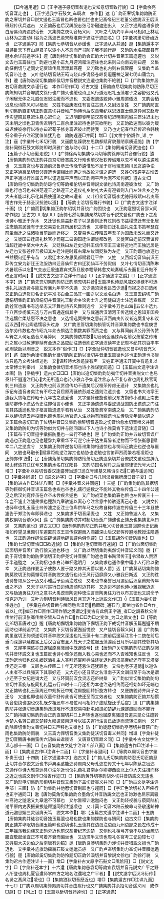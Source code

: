 <!-- { "loadSidebar": true } -->
　　【□今通用遭】□【正字通子感切音昝逺也又知意切音致行貌】□【字彚余亮切音漾走也】【正字通我字石鼔文车既攻　亦作】遮【广韵正奢切集韵韵防正韵之奢切并音□説文遏也玉篇冒也断也要也拦也史记髙帝纪三老董公遮説汉王后汉班超传伏兵遮击　又正韵蔽也后汉舆服志张弓带鞬遮迾出入　又正字通周遮语多貌白居易诗周遮説话长　又集韵之夜切音柘义同　又叶之弋切灼平声司马相如上林赋山林为之震动川谷为之荡波巴渝宋蔡淮南于遮注于遮曲名】□【字彚初里切音齿近也　正字通譌字】防【集韵七恭切音从歩缓也　正字通从从并通】遯【集韵遁本字易遯卦天下有山遯君子以逺小人不恶而严书防子我不顾行遯　又韵防水名夜郎县有遯水余详前遁字注】遰【唐韵特计切集韵韵会正韵大计切并音第玉篇迢遰也　又説文去也玉篇往也广韵避也夏小正九月遰鸿雁注遰往也北来则曰向南去则曰遰　又集韵征例切与逝同史记贾谊传鳯漂漂其髙遰　又刀鞞也礼内则右佩管遰　又集韵当盖切音带连也　又叶他结切音贴王筠诗烧山多诡怪苍岭复迢遰神芝曜七明山蒲含九节】遱【唐韵洛侯切集韵郎侯切并音楼説文连遱也集韵不絶貌】□【广韵集韵并居右切音救説文恭谨行也　本作□俗作□】迟古文邌【唐韵直尼切集韵韵防陈尼切正韵陈知切并音墀説文徐行也广韵乆也缓也诗卫风行道迟迟礼玉藻君子之容舒迟又孔子闲居无体之礼威仪迟迟注缓而不迫也　又委迟逈逺貌诗小雅周道倭迟　又韵会栖迟息也诗陈风可以栖迟　又姓书盘庚迟任有言注古贤人又尉迟复姓　又广韵韵防直利切集韵直吏切正韵直意切并音稚广韵待也后汉章帝纪朕思迟直士侧席异闻又赵壹传实望昭其悬迟注悬心迟仰之　又迟明即黎明前汉髙帝纪迟明围宛城三匝注迟未也天未明之顷也卫青传迟明行二百余里注迟待也待天欲明也　又正韵欲速而以彼为缓曰迟使彼徐行以待亦曰迟荀子修身篇迟彼止而待我　又乃也史记春申君传迟令韩魏归帝重于齐注迟犹值值犹乃也　韵防遅遟□并同】増□【文凿字俗譌作详字注】遳【字彚补七禾切行貌　又遳脆急躁貌左思魏都赋宵貌蕞陋禀质遳脆】防【字彚补同御石鼔文即防即时风雅广逸与防小异】十二□【集韵罔甫切音武迹也】□【玉篇子小切音勦走貌】□【广韵徐两切集韵似两切等韵徐养切并音像行貌】遴【唐韵集韵韵防正韵并良刃切音吝説文行难也前汉杜钦传诚难以忽不可以遴注遴难也　又玉篇贪也与吝通前汉鲁恭王传晚节遴惟恐不足于财地理志颍川民贪遴争讼　又正字通离呈切音邻谨选也谓相比而选之也故抡才谓之遴选　又姓○按遴字古惟去声正字通以行难属去声以谨选属平声而以正韵阙平声为泥不知何据】遵古文□【唐韵将伦切集韵韵防踪伦切等韵祖伦切并音嶟説文循也诗周南遵彼汝坟　又广韵率也行也习也书洪范遵王之路遵王之道仪礼乡射礼大夫有遵者则入门左注言乡之为大夫者能以礼乐化其民使遵法之故曰遵者　又叶徂全切音牋李尤徳阳殿赋曰若炎唐稽古作先于赫圣汉抗徳以遵】【等韵士洽切音煠行书貌】□【广韵古文逺字注详十画】绕【广韵而切集韵正韵尔绍切并音绕广韵围绕也　又正韵寔照切音邵义同　亦作绕】迁古文□□拪□□【唐韵七然切集韵亲然切并音千説文登也广韵去下之髙也诗小雅迁于乔木　又迁徙也易益卦君子以见善则迁有过则改书益稷懋迁有无化居注懋勉其民徙有于无交易变化其所居积之货也　又移物曰迁礼曲礼先生书策琴瑟在前坐而迁之注诸物当前跪而迁移之　又变易也左传昭五年吾子为国政未改礼而又迁之　又徙国曰迁周礼秋官小司寇二曰询国迁注谓徙都改邑　又徙官曰迁前汉贾谊传谊超迁嵗中至大中大夫　又贬秩曰左迁史记韩王信传项王王诸将近地而王独远居是左迁也又张苍传吾极知其左迁注是时尊右卑左故谓贬秩为左迁　又正韵谪也放逐也书益稷何迁乎有苗　又君迁木名左思吴都赋君迁平仲　又姓　又西烟切音仙前汉王莽传立安为新迁王注服防曰迁音仙师古曰迁犹仙耳不劳假借　又叶七情切音清陈琳大暑赋乐以忘气变志迁爰速嘉宾式燕且殷李翺祭韩愈文疏奏辄斥去而复迁升黜不改正言时闻】【説文古文迩字注详十四画】□【正字通遄字之譌】□【正字通遛本字】选【广韵先兖切集韵韵防正韵须兖切并音玉篇择也诗邶风威仪棣棣不可选也礼礼运选贤与能左传襄九年举不失选　又少选须臾也吕览少选而视之亦曰选闲　又正韵白选货贝名史记平准书白金三品其一圜之以文龙名白选　又玉篇去绢切广韵思绢切集韵正韵须绢切并音潠礼王制命乡论秀士升之司徒曰选士注选宣练反　又正韵铨官也唐书有选举志又环舞也诗齐风舞则选兮　又字彚补万也山海五亿十选九千八百歩杨慎云选与万古音通遂借其字　又与巽通后汉清河王传选懦之恩知非国典注选懦仁柔慈惠不决之意也　又选懦选耎畏怯之意前汉西南夷传议者选耎复守和议后汉西传公卿选懦容头过身　又广韵思管切集韵损管切并音算集韵数也书盘庚世选尔劳传数也左传昭九年弗去惧选注惧数其罪而责之也　又与算同前汉公孙贺传赞斗筲之人何足选音义与算同　又集韵韵防并数切音刷金选铢两名前汉萧望之传甫刑之属小过赦薄罪赎有金选之品应劭注选音刷正字通汉读率史记周本纪其罚百率率如刷故劭以刷音之　説文本作俗作□】□【字彚耻仲切音铳逸也又昌中切音充义同】遹【唐韵余律切集韵允律切韵防正韵以律切并音聿玉篇循也述也正韵薄也书康诰只遹乃文考注绍述也　又语辞诗大雅遹骏有声　又姓正字通宋开寳中有遹复以太常博士判秦州　又集韵食律切音术邪也诗小雅谋犹囘遹】□【玉篇古文遗字注详本画】防【俗橇字】遗古文□□□【唐韵以追切集韵韵防夷佳切并音夷説文亡也易泰卦不遐遗注用心大无所遗弃也诗小雅弃予如遗注言忘去不复存省也周礼秋官司刺三曰遗忘　又正韵失也前汉贾谊传功不遗矣后汉桓荣传虑无遗计　又集韵余也礼乐记有遗音者矣注有不尽之音屈原离骚依彭咸之遗则注遗余也　又留也书大诰寜王遗我大寳龟左传昭十九年古之遗爱也　又字彚补便旋也前汉东方朔传小遗殿上南史谢防卿传小遗沾令史注即俗言小便也　又正字通遗遗与委蛇通战国防出遗遗之门注言其路逶迆也管子枢言篇遗遗乎若有从治　又姓鲁费宰南遗之后　又广韵集韵韵防并以醉切遗去声投赠也餽也周礼地官遗人注以物有所餽遗也左传隐元年请以遗之　又玉篇余恚切正韵于位切并音□又集韵徐醉切音遂盈之切音怡愈水切音唯义并同　又集韵韵防旬为切等韵似为切并与随同谦以下人也诗小雅莫肯下遗注遗音随】□【玉篇布千切音邉字彚振防墨也一曰行不絶也】遻【广韵集韵正韵并五故切音误广韵遇也正韵逢也见也楚辞九章重华不可遻兮庄子达生篇醉者遻物而不慴张衡思赋幸二八之遻虞兮　又集韵正韵并逆各切音谔集韵相遇惊也与愕同正韵迕也逆也与噩同　又触也马融长赋牚距劫遻注牚拄也劫胁也遻触也言笛声烈而繁若相凌距也　正韵亦作迕】辽【唐韵落萧切集韵韵防怜萧切正韵连条切并音僚説文逺也楚辞九叹山修逺其辽辽兮又集韵水名在辽阳县　又韵防国名契丹之后至耶律徳光号大辽】増□【字彚补以每切音委汉逢盛碑当遂□迆立号建基又韩诗引石□迆与逶迆同】□【字彚补同逪】□【説文适字】□【字彚补□与几同汉费鳯碑庻□昔子夏】□【集韵进古作□注详八画】□【字彚补音义并同遴】十三遽【广韵集韵韵防其据切等韵巨御切并音讵玉篇急也疾也卒也礼儒行遽数之不能终其物左传僖二十四年公遽见之后汉刘寛传虽在仓卒未尝疾言遽色　又广韵战栗也集韵窘也惧也左传襄三十一年岂不遽止注遽畏惧也楚辞九章骇遽以离心兮注言意中惊骇逐离己心也　又説文传也驿车也礼玉藻士曰传遽之臣注士位卑供车马之役故自称传遽左传僖三十三年且使遽告于郑注传车即驿递也　又集韵求于切音渠麦也　又姓　又正韵鲁遽人名　又集韵权俱切音劬义同】遾【广韵集韵韵防并时制切音逝广韵逮也正韵及也集韵北燕曰遾　又集韵逺也】避古文□□【唐韵集韵韵防正韵并毗义切音鼻玉篇回避也史记蔺相如传望见亷颇引车避匿前汉王吉传叙避而入商雒深山后汉郅恽传避地教授注隐遁也　又正韵通作辟论语辟世辟地辟言辟色俱作辟】□【玉篇胡外切音防匝也】□【集韵七渐切音憸□□欲近貌】□【集韵时艳切音赡行速貌】□【广韵似面切集韵延面切并音羡广韵行貌又遮也移也　又广韵以然切集韵夷然切并音延义同】邀【广韵于宵切集韵韵防伊消切正韵伊尧切并音腰广韵遮也晋书陶濳传王令潜故人赍酒于半道邀之　又正韵招也李白诗举杯邀明月　又集韵求也通作徼中庸小人行险以徼幸　又正韵通作要孟子使数人要于路又修其天爵以要人爵】迈【广韵莫话切集韵韵防莫败切正韵莫懈切并音防説文逺行也诗王风行迈靡靡又小雅我日斯迈　又正韵徃也诗鲁颂从公于迈又小雅后予迈焉注过也　又老也书秦誓日月逾迈后汉皇甫规传年齿之不迈　又天子以时巡行曰迈诗周颂时迈其邦　又迈迈不顾也诗小雅视我迈迈　又与劢通勇往力行之意书大禹谟臯陶迈种徳注言臯陶勇往力行以布其徳也又説命予惟克迈乃训　又叶力制切音利诗唐风日月其迈叶上逝説文作□】【玉篇为委切音伟姓也】【字彚在各切音凿与凿同巵言汉司杨厥碑通石门即凿也省作□今作者以辶代如匹作□匣作□陋作陋之类谓之变古有此例正字通者□之譌春秋公羊传凿行前汉张骞传凿空皆从□古作□作□□为□之变体为□之譌文也】□【等韵徒郎切音唐过也】邂【唐韵胡懈切集韵韵防下懈切正韵下戒切并音解玉篇邂逅不期而防也详前逅字注　又集韵下买切音蟹邂逅悦貌　又户佳切音鞵义同】邃【广韵集韵虽遂切正韵须遂切并音粹説文深逺也礼玉藻十有二旒前后邃延注言十二旒在前后垂而深邃以延覆冕上后汉百官志圣人处天子之位服玉藻邃延日月所以副其徳彰其功也　又屋宇深逺亦曰邃屈原离骚闺中既邃逺兮】还【唐韵户关切集韵韵防正韵胡阕切并音环説文复也玉篇反也诗小雅尔还而入我心易也还而不入否难知也注反也　又正韵退也归也仪礼郷饮酒礼主人答拜还賔拜辱注还犹退也前汉髙帝纪还守丰又灌婴传还定三秦　又顾也左传昭二十年无所还忌注还犹顾也　又偿也老子道徳以道佐人主者不以兵强天下其事好还　又大还小还日至之名淮南子天文训日至于鸟次是谓小还至于女纪是谓大还　又与环同前汉食货志还庐树桑　又广韵似宣切集韵韵防旬宣切并音旋与旋同礼礼运五行四时十二月还相为本也注迭相终而还相始如环无端也　又正韵转也礼玉藻周还中规折还中矩注周旋圎转折旋方转也　又便防貌诗齐风子之还兮　又速也即也前汉董仲舒传此皆可使还至而立效者也　又集韵韵防正韵并胡惯切音患绕也围也仪礼既夕祖还车不易位司马相如子虚赋旋还乎后宫】邅【广韵集韵韵防并张连切音旃集韵迍邅难行不进貌易屯卦屯如邅如楚辞九谏蹇邅回而不能行　又广韵持碾切集韵韵会正韵直碾切并□上声转也逐也屈原离骚邅吾道夫昆仑注邅转也楚人名转曰邅又楚辞九叹邅彼南道兮以征夫宵行注言已放逐而流转江南也　又广韵除善切集韵文善切并□去声移也又循也】防【广韵徒厯切集韵亭厯切并音荻广韵雨也集韵防防雨貌　又玉篇力罪切音类又集韵徒沃切音毒义并同】増邆【字彚补徒登切音腾唐书南蛮传六诏四曰邆赕诏　又唐亘切音蹬义同】□【字彚补古文忧字注详心部十一画】□【五音集韵古文徙字注详彳部八画】□【集韵遗古作□注详十二画】□【集韵遗古作□注详十二画】□【字彚补与遨同】□【等韵以周切音由字彚补贵玉也】十四防【正字通遴本字】迩古文【广韵儿氏切集韵韵防忍氏切正韵忍止切并音尔説文近也书舜典柔逺能迩诗周南父母孔迩左传文十七年以陈蔡之宻迩　又通作尔诗大雅莫远具尔注尔近也仪礼燕礼君南乡尔卿卿西面北上尔大夫注揖而移之近之也説文别作□俗省作迩□】□【集韵黄外切等韵胡外切并音防説文无违也　又广韵形电切集韵形甸切并音现又集韵下盖切音害义并同】□【广韵古文挞字注详手部十三画】防【广韵集韵并他厯切音剔跃也与趯同】□【字汇色洽切衫入声疾行也正字通同□】邈【唐韵莫角切集韵韵会墨角切并音防説文远也正韵渺也屈原离骚神髙驰之邈邈又九章邈不可慕也　又尔雅释训邈邈闷也　又正韵轻视貌与藐同陆机谢平原内史表振景拔迹顾邈同列注邈凌也　又叶莫卜切音木陆云被命诗圣敬逺跻神道元邈思媚三灵诞膺天笃　説文本作】増【玉篇古文遵字注详十二画】十五防【唐韵集韵并徒谷切音独玉篇遦也易也数也集韵媟防也与嬻同】边古文□【集韵韵防正韵并卑眠切音编玉篇畔也边境也礼玉藻其在边邑注边邑九州边鄙之邑左传成十二年摇荡我边疆又正韵旁近也前汉髙帝纪齐边楚　又侧也礼檀弓齐衰不以边坐疏防服宜敬起坐宜正不可着齐衰而偏坐也　又边璋半文饰也周礼冬官考工记边璋七寸　又姓周大夫边伯之后南唐有边镐】邋【唐韵良渉切集韵力渉切并音猎説文搚也广韵迈也　又字彚补旌旗动摇貌石鼔文邋邋员斿　又广韵卢盇切集韵力盇切并音腊邋遢行貌】邌【唐韵郎奚切集韵韵防怜题切正韵邻溪切并音黎説文徐也广韵徐行貌　又集韵迟古作邌注详十一画】増□【字彚补古文原字石鼔文□隰隂阳】□【説文边字】□【字彚补还本字】十六邍【唐韵集韵愚袁切等韵宜袁切并音元説文广平之野人所登也周礼夏官邍师掌四方之地名注邍地之广平者】【説文邈字后汉冯衍传名贤之髙风注凌也】□【集韵狼狄切音厯近也】増□【集韵遁古作□注详九画】十七□【广韵以周切集韵夷周切并音由疾行也又广韵集韵并余招切音遥义同　或作□邎】□【同上】□【玉篇以斫切音药逴也】□【正字通邍】
